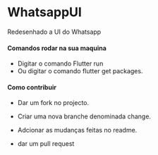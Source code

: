 # WhatsappUI
 Redesenhado a UI do Whatsapp

#### Comandos rodar na sua maquina
  * Digitar o comando Flutter run
  * Ou digitar o comando flutter get packages.

#### Como contribuir

  + Dar um fork no projecto.
* Criar uma nova branche denominada change.
>
 * Adcionar as mudanças feitas no readme.
  >
 * dar um pull request
  

